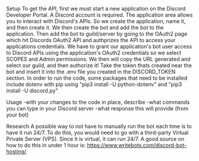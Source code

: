 Setup
To get the API, first we must start a new application on the Discord Developer Portal. 
A Discord account is required. 
The application area allows you to interact with Discord's APIs.
So we create the application, name it, and then create it. 
We then create the bot and add the bot to the application. 
Then add the bot to guild/server by going to the OAuth2 page which hit Discords OAuth2 API and authprizes the API to access your applications credentials.
We have to grant our application's bot user access to Discord APIs using the application's OAuth2 credentials so we select SCOPES and Admin permissions. 
We then will copy the URL generated  and select our guild, and then authorize it!
Take the token thats created near the bot and insert it into the .env file you created in the DISCORD_TOKEN section. 
In order to run the code, some packages that need to be installed include dotenv with pip using "pip3 install -U python-dotenv"
and "pip3 install -U discord.py"

Usage
-with your changes to the code in place, describe
-what commands you can type in your Discord server
-what response this will provide (from your bot)

Research
A possible way to not have to manually run the bot each time is to have it run 24/7. To do this, you would need to go with a third-party Virtual Private Server (VPS). Since it is virtual, it can run 24/7. 
A good source on how to do this in under 1 hour is: 
https://www.writebots.com/discord-bot-hosting/
